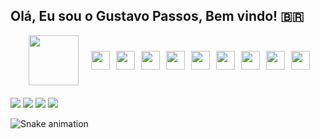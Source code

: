 ## Olá, Eu sou o Gustavo Passos, Bem vindo! 🇧🇷  

<div>
<a href="https://github.com/Passossss"> 
</div>
  
<div style="display: flex; align-items: center; justify-content: center; gap: 20px;">

<img src="https://raw.githubusercontent.com/sanjay-kv/sanjay-kv/main/Assets/illustration.png" width="80px" height="auto" align="right">

  <div style="display: flex; flex-wrap: wrap; gap: 10px; align-items: center;">
    <img src="https://cdn.jsdelivr.net/gh/devicons/devicon/icons/csharp/csharp-original.svg" width="30" height="30" />
<img src="https://cdn.jsdelivr.net/gh/devicons/devicon/icons/dotnetcore/dotnetcore-original.svg" width="30" height="30" />
<img src="https://cdn.jsdelivr.net/gh/devicons/devicon/icons/angularjs/angularjs-original.svg" width="30" height="30" />
<img src="https://cdn.jsdelivr.net/gh/devicons/devicon/icons/go/go-original.svg" width="30" height="30" />
   <!-- <img src="https://cdn.jsdelivr.net/gh/devicons/devicon/icons/ionic/ionic-original.svg" width="30" height="30" /> --> 
  <img src="https://cdn.jsdelivr.net/gh/devicons/devicon/icons/java/java-original.svg" width="30" height="30" /> 
<!-- <img src="https://cdn.jsdelivr.net/gh/devicons/devicon/icons/spring/spring-original.svg" width="30" height="30" /> --> 
  <img src="https://cdn.jsdelivr.net/gh/devicons/devicon/icons/flutter/flutter-original.svg" width="30" height="30"/>
    <img src="https://cdn.jsdelivr.net/gh/devicons/devicon/icons/python/python-original.svg" width="30" height="30" /> 
   <img src="https://cdn.jsdelivr.net/gh/devicons/devicon/icons/typescript/typescript-original.svg" width="30" height="30" />
    <img src="https://cdn.jsdelivr.net/gh/devicons/devicon/icons/javascript/javascript-original.svg" width="30" height="30" />



  </div>
</div>

<div style="margin-top: 20px;">
<a href="https://instagram.com/gustavopassosx/" target="_blank"><img src="https://img.shields.io/badge/-Instagram-%23E4405F?style=for-the-badge&logo=instagram&logoColor=white" target="_blank"></a>
<a href="https://www.linkedin.com/in/gustavo-passos-733b2b225/" target="_blank"><img src="https://img.shields.io/badge/-LinkedIn-%230077B5?style=for-the-badge&logo=linkedin&logoColor=white" target="_blank"></a>
<a href="mailto:Gusapas26@gmail.com"><img src="https://img.shields.io/badge/Gmail-D14836?style=for-the-badge&logo=gmail&logoColor=white" target="_blank"></a>
<a href="https://discord.com/channels/Hard#9045" target="_blank"><img src="https://img.shields.io/badge/-Discord-%230067C5?style=for-the-badge&logo=discord&logoColor=white" target="_blank"></a>
</div>
  
![Snake animation](https://github.com/Passossss/Passossss/blob/output/github-contribution-grid-snake.svg)
